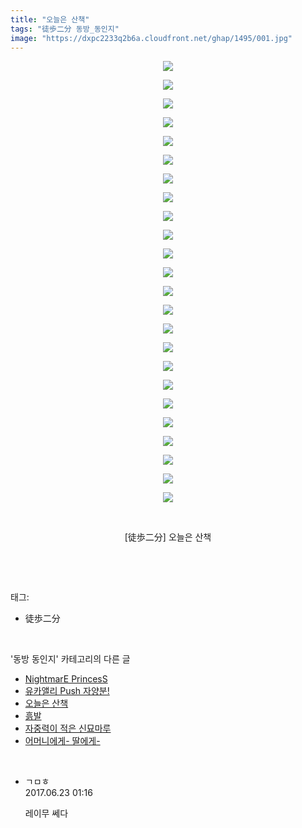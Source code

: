 ```yaml
---
title: "오늘은 산책"
tags: "徒歩二分 동방_동인지"
image: "https://dxpc2233q2b6a.cloudfront.net/ghap/1495/001.jpg"
---
```

<div class="article">
<p style="text-align: center; clear: none; float: none;"><img src="{{ site.imgserver3 }}/ghap/1495/001.jpg"/></p>
<p style="text-align: center; clear: none; float: none;"><img src="{{ site.imgserver3 }}/ghap/1495/002.jpg"/></p>
<p style="text-align: center; clear: none; float: none;"><img src="{{ site.imgserver3 }}/ghap/1495/003.jpg"/></p>
<p style="text-align: center; clear: none; float: none;"><img src="{{ site.imgserver3 }}/ghap/1495/004.jpg"/></p>
<p style="text-align: center; clear: none; float: none;"><img src="{{ site.imgserver3 }}/ghap/1495/005.jpg"/></p>
<p style="text-align: center; clear: none; float: none;"><img src="{{ site.imgserver3 }}/ghap/1495/006.jpg"/></p>
<p style="text-align: center; clear: none; float: none;"><img src="{{ site.imgserver3 }}/ghap/1495/007.jpg"/></p>
<p style="text-align: center; clear: none; float: none;"><img src="{{ site.imgserver3 }}/ghap/1495/008.jpg"/></p>
<p style="text-align: center; clear: none; float: none;"><img src="{{ site.imgserver3 }}/ghap/1495/009.jpg"/></p>
<p style="text-align: center; clear: none; float: none;"><img src="{{ site.imgserver3 }}/ghap/1495/010.jpg"/></p>
<p style="text-align: center; clear: none; float: none;"><img src="{{ site.imgserver3 }}/ghap/1495/011.jpg"/></p>
<p style="text-align: center; clear: none; float: none;"><img src="{{ site.imgserver3 }}/ghap/1495/012.jpg"/></p>
<p style="text-align: center; clear: none; float: none;"><img src="{{ site.imgserver3 }}/ghap/1495/013.jpg"/></p>
<p style="text-align: center; clear: none; float: none;"><img src="{{ site.imgserver3 }}/ghap/1495/014.jpg"/></p>
<p style="text-align: center; clear: none; float: none;"><img src="{{ site.imgserver3 }}/ghap/1495/015.jpg"/></p>
<p style="text-align: center; clear: none; float: none;"><img src="{{ site.imgserver3 }}/ghap/1495/016.jpg"/></p>
<p style="text-align: center; clear: none; float: none;"><img src="{{ site.imgserver3 }}/ghap/1495/017.jpg"/></p>
<p style="text-align: center; clear: none; float: none;"><img src="{{ site.imgserver3 }}/ghap/1495/018.jpg"/></p>
<p style="text-align: center; clear: none; float: none;"><img src="{{ site.imgserver3 }}/ghap/1495/019.jpg"/></p>
<p style="text-align: center; clear: none; float: none;"><img src="{{ site.imgserver3 }}/ghap/1495/020.jpg"/></p>
<p style="text-align: center; clear: none; float: none;"><img src="{{ site.imgserver3 }}/ghap/1495/021.jpg"/></p>
<p style="text-align: center; clear: none; float: none;"><img src="{{ site.imgserver3 }}/ghap/1495/022.jpg"/></p>
<p style="text-align: center; clear: none; float: none;"><img src="{{ site.imgserver3 }}/ghap/1495/023.jpg"/></p>
<p style="text-align: center; clear: none; float: none;"><img src="{{ site.imgserver3 }}/ghap/1495/024.jpg"/></p>
<p style="text-align: center; clear: none; float: none;"><br/></p>
<p style="text-align: center; clear: none; float: none;">[徒歩二分] 오늘은 산책</p>
<p><br/></p>
</div><br/>
<div class="tagTrail">
<p>태그: </p>
<ul>
<li>徒歩二分</li>
</ul>
</div><br/>
<div class="another">
<p>'동방 동인지' 카테고리의 다른 글</p>
<ul>
<li><a href="/ghap_1497">NightmarE PrincesS</a></li>
<li><a href="/ghap_1496">유카앨리 Push 자양분!</a></li>
<li><a href="/ghap_1495">오늘은 산책</a></li>
<li><a href="/ghap_1494">흙발</a></li>
<li><a href="/ghap_1488">자중력이 적은 신묘마루</a></li>
<li><a href="/ghap_1487">어머니에게- 딸에게-</a></li>
</ul>
</div><br/>
<div class="cb_module cb_fluid">
<div class="cb_wrt cb_profile">
<div class="comment">
<ul>
<li class="cb_thumb_off" id="comment15020100">
<div class="cb_comment_area">
<div class="cb_info_area">
<div class="cb_section">
<span class="cb_nick_name">ㄱㅁㅎ</span>
</div>
<div class="cb_section">
<span class="cb_date">2017.06.23 01:16 </span>
</div>
</div>
<div class="cb_dsc_comment">
<p class="cb_dsc">
											레이무 쎄다
										</p>
</div>
</div></li>
</ul>
</div>
</div><!-- commentList close -->
</div><br/>
